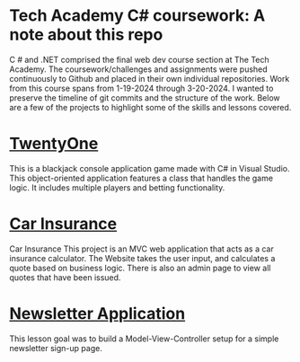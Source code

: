 # Tech Academy C# coursework: A note about this repo

C # and .NET comprised the final web dev course section at The Tech Academy. 
The coursework/challenges and assignments were pushed continuously to Github and placed in their own individual repositories. Work from this course spans from 1-19-2024 through 3-20-2024. 
I wanted to preserve the timeline of git commits and the structure of the work.
Below are a few of the projects to highlight some of the skills and lessons covered.


# [TwentyOne](https://github.com/SarahIrons/TwentyOne) 

This is a blackjack console application game made with C# in Visual Studio. 
This object-oriented application features a class that handles the game logic. It includes multiple players and betting functionality.


# [Car Insurance](https://github.com/SarahIrons/CarInsurance)
Car Insurance This project is an MVC web application that acts as a car insurance calculator. The Website takes the user input, and calculates a quote based on business logic. There is also an admin page to view all quotes that have been issued.

# [Newsletter Application](https://github.com/SarahIrons/NewsletterApplicationMVC)
This lesson goal was to build a Model-View-Controller setup for a simple newsletter sign-up page. 
